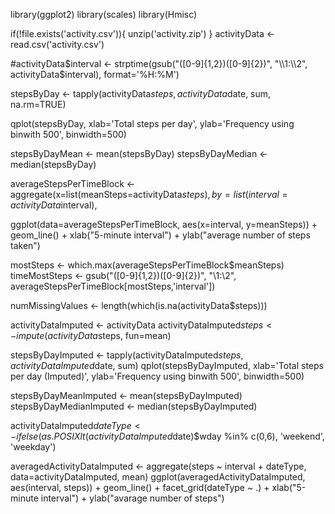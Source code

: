 library(ggplot2)
library(scales)
library(Hmisc)

if(!file.exists('activity.csv')){
        unzip('activity.zip')
}
activityData <- read.csv('activity.csv')

#activityData$interval <- strptime(gsub("([0-9]{1,2})([0-9]{2})", "\\1:\\2", activityData$interval), format='%H:%M')


stepsByDay <- tapply(activityData$steps, activityData$date, sum, na.rm=TRUE)

qplot(stepsByDay, xlab='Total steps per day', ylab='Frequency using binwith 500', binwidth=500)

stepsByDayMean <- mean(stepsByDay)
stepsByDayMedian <- median(stepsByDay)



averageStepsPerTimeBlock <- aggregate(x=list(meanSteps=activityData$steps), by=list(interval=activityData$interval), 
                                      
ggplot(data=averageStepsPerTimeBlock, aes(x=interval, y=meanSteps)) +
      geom_line() +
      xlab("5-minute interval") +
      ylab("average number of steps taken")      


mostSteps <- which.max(averageStepsPerTimeBlock$meanSteps)
timeMostSteps <-  gsub("([0-9]{1,2})([0-9]{2})", "\\1:\\2", averageStepsPerTimeBlock[mostSteps,'interval'])

numMissingValues <- length(which(is.na(activityData$steps)))


activityDataImputed <- activityData
activityDataImputed$steps <- impute(activityData$steps, fun=mean)


stepsByDayImputed <- tapply(activityDataImputed$steps, activityDataImputed$date, sum)
qplot(stepsByDayImputed, xlab='Total steps per day (Imputed)', ylab='Frequency using binwith 500', binwidth=500)


stepsByDayMeanImputed <- mean(stepsByDayImputed)
stepsByDayMedianImputed <- median(stepsByDayImputed)


activityDataImputed$dateType <-  ifelse(as.POSIXlt(activityDataImputed$date)$wday %in% c(0,6), 'weekend', 'weekday')

averagedActivityDataImputed <- aggregate(steps ~ interval + dateType, data=activityDataImputed, mean)
ggplot(averagedActivityDataImputed, aes(interval, steps)) + 
        geom_line() + 
        facet_grid(dateType ~ .) +
        xlab("5-minute interval") + 
        ylab("avarage number of steps")